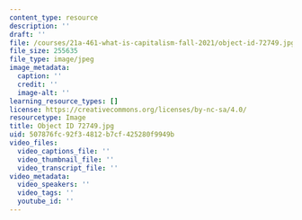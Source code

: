 ```yaml
---
content_type: resource
description: ''
draft: ''
file: /courses/21a-461-what-is-capitalism-fall-2021/object-id-72749.jpg
file_size: 255635
file_type: image/jpeg
image_metadata:
  caption: ''
  credit: ''
  image-alt: ''
learning_resource_types: []
license: https://creativecommons.org/licenses/by-nc-sa/4.0/
resourcetype: Image
title: Object ID 72749.jpg
uid: 507876fc-92f3-4812-b7cf-425280f9949b
video_files:
  video_captions_file: ''
  video_thumbnail_file: ''
  video_transcript_file: ''
video_metadata:
  video_speakers: ''
  video_tags: ''
  youtube_id: ''
---
```

